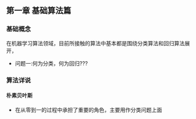 ## 第一章 基础算法篇
### 基础概念
在机器学习算法领域，目前所接触的算法中基本都是围绕分类算法和回归算法展开，
- 问题一:何为分类，何为回归???


### 算法详说

#### 朴素贝叶斯
- 在从零到一的过程中承担了重要的角色，主要用作分类问题上面